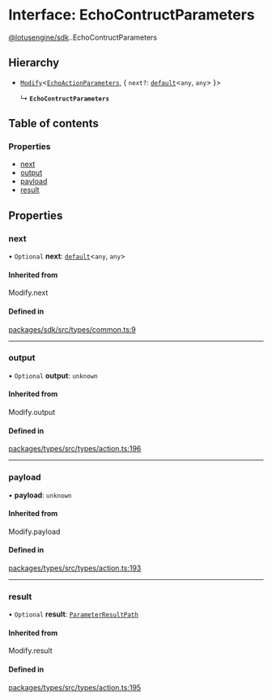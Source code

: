 # Interface: EchoContructParameters

[@lotusengine/sdk](../wiki/@lotusengine.sdk).[<internal>](../wiki/@lotusengine.sdk.%3Cinternal%3E).EchoContructParameters

## Hierarchy

- [`Modify`](../wiki/@lotusengine.sdk.%3Cinternal%3E#modify)<[`EchoActionParameters`](../wiki/@lotusengine.sdk.%3Cinternal%3E.EchoActionParameters), { `next?`: [`default`](../wiki/@lotusengine.sdk.%3Cinternal%3E.default)<`any`, `any`\>  }\>

  ↳ **`EchoContructParameters`**

## Table of contents

### Properties

- [next](../wiki/@lotusengine.sdk.%3Cinternal%3E.EchoContructParameters#next)
- [output](../wiki/@lotusengine.sdk.%3Cinternal%3E.EchoContructParameters#output)
- [payload](../wiki/@lotusengine.sdk.%3Cinternal%3E.EchoContructParameters#payload)
- [result](../wiki/@lotusengine.sdk.%3Cinternal%3E.EchoContructParameters#result)

## Properties

### next

• `Optional` **next**: [`default`](../wiki/@lotusengine.sdk.%3Cinternal%3E.default)<`any`, `any`\>

#### Inherited from

Modify.next

#### Defined in

[packages/sdk/src/types/common.ts:9](https://github.com/lotusengine/sdk/blob/f1f5297/packages/sdk/src/types/common.ts#L9)

___

### output

• `Optional` **output**: `unknown`

#### Inherited from

Modify.output

#### Defined in

[packages/types/src/types/action.ts:196](https://github.com/lotusengine/sdk/blob/f1f5297/packages/types/src/types/action.ts#L196)

___

### payload

• **payload**: `unknown`

#### Inherited from

Modify.payload

#### Defined in

[packages/types/src/types/action.ts:193](https://github.com/lotusengine/sdk/blob/f1f5297/packages/types/src/types/action.ts#L193)

___

### result

• `Optional` **result**: [`ParameterResultPath`](../wiki/@lotusengine.sdk.%3Cinternal%3E#parameterresultpath)

#### Inherited from

Modify.result

#### Defined in

[packages/types/src/types/action.ts:195](https://github.com/lotusengine/sdk/blob/f1f5297/packages/types/src/types/action.ts#L195)
